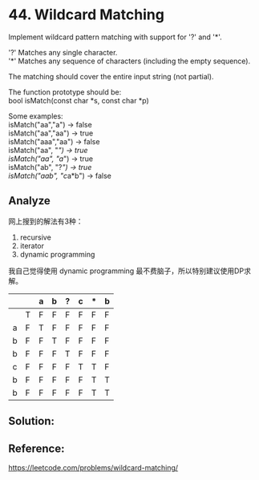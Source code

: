 # 44. Wildcard Matching

Implement wildcard pattern matching with support for '?' and '*'.

'?' Matches any single character.  
'*' Matches any sequence of characters (including the empty sequence).

The matching should cover the entire input string (not partial).

The function prototype should be:  
bool isMatch(const char *s, const char *p)

Some examples:  
isMatch("aa","a") → false  
isMatch("aa","aa") → true  
isMatch("aaa","aa") → false  
isMatch("aa", "*") → true  
isMatch("aa", "a*") → true  
isMatch("ab", "?*") → true  
isMatch("aab", "c*a*b") → false  

## Analyze

网上搜到的解法有3种：

1. recursive
2. iterator
3. dynamic programming

我自己觉得使用 dynamic programming 最不费脑子，所以特别建议使用DP求解。 

|   |   | a | b | ? | c | * | b |
|:-:|---|:-:|:-:|:-:|:-:|---|---|
|   | T | F | F | F | F | F | F |
| a | F | T | F | F | F | F | F |
| b | F | F | T | F | F | F | F |
| b | F | F | F | T | F | F | F |
| c | F | F | F | F | T | T | F |
| b | F | F | F | F | F | T | T |
| b | F | F | F | F | F | T | T |

## Solution:


## Reference: 
https://leetcode.com/problems/wildcard-matching/